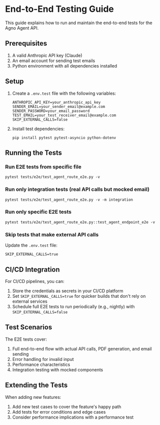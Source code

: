 # End-to-End Testing Guide

This guide explains how to run and maintain the end-to-end tests for the Agno Agent API.

## Prerequisites

1. A valid Anthropic API key (Claude)
2. An email account for sending test emails
3. Python environment with all dependencies installed

## Setup

1. Create a `.env.test` file with the following variables:

   ```
   ANTHROPIC_API_KEY=your_anthropic_api_key
   SENDER_EMAIL=your_sender_email@example.com
   SENDER_PASSWORD=your_email_password
   TEST_EMAIL=your_test_receiver_email@example.com
   SKIP_EXTERNAL_CALLS=false
   ```

2. Install test dependencies:
   ```
   pip install pytest pytest-asyncio python-dotenv
   ```

## Running the Tests

### Run E2E tests from specific file

```
pytest tests/e2e/test_agent_route_e2e.py -v
```

### Run only integration tests (real API calls but mocked email)

```
pytest tests/e2e/test_agent_route_e2e.py -v -m integration
```

### Run only specific E2E tests

```
pytest tests/e2e/test_agent_route_e2e.py::test_agent_endpoint_e2e -v
```

### Skip tests that make external API calls

Update the `.env.test` file:

```
SKIP_EXTERNAL_CALLS=true
```

## CI/CD Integration

For CI/CD pipelines, you can:

1. Store the credentials as secrets in your CI/CD platform
2. Set `SKIP_EXTERNAL_CALLS=true` for quicker builds that don't rely on external services
3. Schedule full E2E tests to run periodically (e.g., nightly) with `SKIP_EXTERNAL_CALLS=false`

## Test Scenarios

The E2E tests cover:

1. Full end-to-end flow with actual API calls, PDF generation, and email sending
2. Error handling for invalid input
3. Performance characteristics
4. Integration testing with mocked components

## Extending the Tests

When adding new features:

1. Add new test cases to cover the feature's happy path
2. Add tests for error conditions and edge cases
3. Consider performance implications with a performance test
